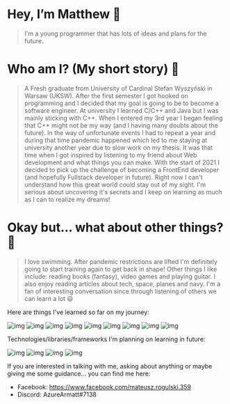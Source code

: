 # Hey, I’m Matthew :wave: 
> I'm a young programmer that has lots of ideas and plans for the future.

# Who am I? (My short story) 📖
> A Fresh graduate from University of Cardinal Stefan Wyszyński in Warsaw (UKSW). After the first semester I got hooked on programming and I decided that my goal is going to be to become a software engineer. At university I learned C/C++ and Java but I was mainly sticking with C++. When I entered my 3rd year I began feeling that C++ might not be my way (and I having many doubts about the future). In the way of unfortunate events I had to repeat a year and during that time pandemic happened which led to me staying at university another year due to slow work on my thesis. It was that time when I got inspired by listening to my friend about Web development and what things you can make. With the start of 2021 I decided to pick up the challenge of becoming a FrontEnd developer (and hopefully Fullstack developer in future). Right now I can't understand how this great world could stay out of my sight. I'm serious about uncovering it's secrets and I keep on learning as much as I can to realize my dreams!

# Okay but... what about other things? 🌳
> I love swimming. After pandemic restrictions are lifted I'm definitely going to start training again to get back in shape! Other things I like include: reading books (fantasy), video games and playing guitar. I also enjoy reading articles about tech, space, planes and navy. I'm a fan of interesting conversation since through listening of others we can learn a lot 😃

Here are things I've learned so far on my journey:

   ![img](https://img.shields.io/static/v1?label=HTML&message=&nbsp;&color=orange)
   ![img](https://img.shields.io/static/v1?label=CSS&message=&nbsp;&color=informational)
   ![img](https://img.shields.io/static/v1?label=Sass&message=&nbsp;&color=ff69b4)
   ![img](https://img.shields.io/static/v1?label=JavaScript&message=&nbsp;&color=yellow)
   ![img](https://img.shields.io/static/v1?label=React&message=&nbsp;&color=9cf)
   ![img](https://img.shields.io/static/v1?label=NPM&message=&nbsp;&color=red)
   ![img](https://img.shields.io/static/v1?label=JQuery&message=&nbsp;&color=lightgrey)
   ![img](https://img.shields.io/static/v1?label=Bootstrap&message=&nbsp;&color=blueviolet)
   ![img](https://img.shields.io/static/v1?label=Firebase&message=&nbsp;&color=yellow)
   
Technologies/libraries/frameworks I'm planning on learning in future:
   
   ![img](https://img.shields.io/static/v1?label=Node.js&message=&nbsp;&color=brightgreen)
   ![img](https://img.shields.io/static/v1?label=Express&message=&nbsp;&color=lightgrey)
   ![img](https://img.shields.io/static/v1?label=MongoDB&message=&nbsp;&color=inactive)
   ![img](https://img.shields.io/static/v1?label=Salesforce&message=&nbsp;&color=informational)

If you are interested in talking with me, asking about anything or maybe giving me some guidance... you can find me here:

  - Facebook: https://www.facebook.com/mateusz.rogulski.359
  - Discord: AzureArmatt#7138


<!---
AzureArmatt/AzureArmatt is a ✨ special ✨ repository because its `README.md` (this file) appears on your GitHub profile.
You can click the Preview link to take a look at your changes.
--->
